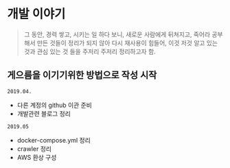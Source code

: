 # 개발 이야기

> 그 동안, 경력 쌓고, 시키는 일 하다 보니, 새로운 사람에게 뒤쳐지고, 죽어라 공부해서 만든 것들이 정리가 되지 않아 다시 재사용이 힘들어, 이것 저것 알고 있는 것과 관심 있는 것 들을 주저리 주저리 정리하고자 함.

## 게으름을 이기기위한 방법으로 작성 시작

`2019.04. `
  - 다른 계정의 github 이관 준비
  - 개발관련 블로그 정리

`2019.05 `
  - docker-compose.yml 정리
  - crawler 정리
  - AWS 환상 구성
